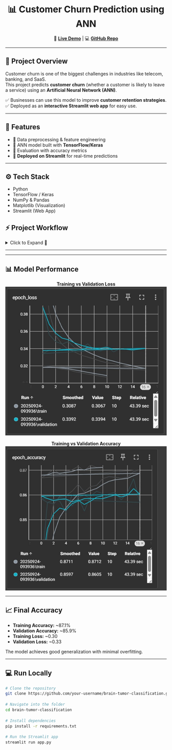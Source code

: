 <h1 align="center">📊 Customer Churn Prediction using ANN</h1>

<p align="center">
  🔗 <a href="https://churn-prediction-by-yug.streamlit.app/"><b>Live Demo</b></a> | 
  💻 <a href="https://github.com/Yugthakkar/Churn-Prediction-using-ANN"><b>GitHub Repo</b></a>
</p>

---

<!-- Overview -->
<h2>📌 Project Overview</h2>

Customer churn is one of the biggest challenges in industries like telecom, banking, and SaaS.  
This project predicts **customer churn** (whether a customer is likely to leave a service) using an **Artificial Neural Network (ANN)**.  

✅ Businesses can use this model to improve **customer retention strategies**.  
✅ Deployed as an **interactive Streamlit web app** for easy use.  

---

<!-- Features -->
<h2>🚀 Features</h2>

- 🔹 Data preprocessing & feature engineering  
- 🔹 ANN model built with **TensorFlow/Keras**  
- 🔹 Evaluation with accuracy metrics  
- 🔹 **Deployed on Streamlit** for real-time predictions  

---

<!-- Tech Stack -->
<h2>⚙️ Tech Stack</h2>
<ul>
  <li>Python</li>
  <li>TensorFlow / Keras</li>
  <li>NumPy & Pandas</li>
  <li>Matplotlib (Visualization)</li>
  <li>Streamlit (Web App)</li>
</ul

---

<!-- Workflow -->
<h2>⚡ Project Workflow</h2>

<details>
  <summary>Click to Expand 📂</summary>
  <ol>
    <li>Data Cleaning & Preprocessing</li>
    <li>Exploratory Data Analysis (EDA)</li>
    <li>Train-Test Split</li>
    <li>Building ANN with TensorFlow/Keras</li>
    <li>Model Training & Evaluation</li>
    <li>Deployment with Streamlit</li>
  </ol>
</details>

---
---

<h2>📊 Model Performance</h2>

<p align="center">
  <b>Training vs Validation Loss</b><br>
  <img src="loss_curve.jpeg" width="600" alt="Loss Curve"/>
</p>

<p align="center">
  <b>Training vs Validation Accuracy</b><br>
  <img src="accuracy_curve.jpeg" width="600" alt="Accuracy Curve"/>
</p>

---

<h2>📈 Final Accuracy</h2>

- **Training Accuracy:** ~87.1%  
- **Validation Accuracy:** ~85.9%  
- **Training Loss:** ~0.30  
- **Validation Loss:** ~0.33  

The model achieves good generalization with minimal overfitting.  

---

<!-- Run Locally -->
<h2>💻 Run Locally</h2>

```bash
# Clone the repository
git clone https://github.com/your-username/brain-tumor-classification.git

# Navigate into the folder
cd brain-tumor-classification

# Install dependencies
pip install -r requirements.txt

# Run the Streamlit app
streamlit run app.py
